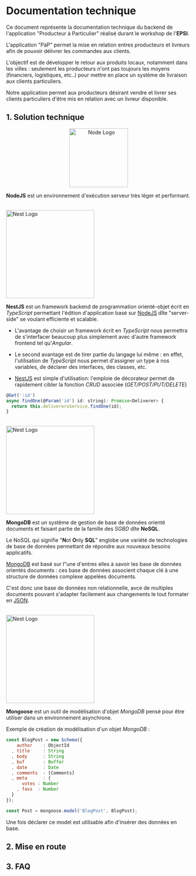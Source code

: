 # Documentation technique

Ce document représente la documentation technique du backend de l'application "Producteur à Particulier" réalisé durant le workshop de l'**EPSI**.

L'application "PàP" permet la mise en relation entres producteurs et livreurs afin de pouvoir délivrer les commandes aux clients.

L'objectif est de développer le retour aux produits locaux, notamment dans les villes : seulement les producteurs n'ont pas toujours les moyens (financiers, logistiques, etc..)
pour mettre en place un système de livraison aux clients particuliers.

Notre application permet aux producteurs désirant vendre et livrer ses clients particuliers d'être mis en relation avec un livreur disponible.



## 1. Solution technique

<p align="center">
<a href="http://nodejs.com/" target="blank"><img src="https://nodejs.org/static/images/logo.svg" width="160" alt="Node Logo"/></a>
</p>

**NodeJS** est un environnement d'exécution serveur très léger et performant.

</br><a href="http://nestjs.com/" target="blank"><img src="https://nestjs.com/img/logo_text.svg" width="240" alt="Nest Logo" /></a>

**NestJS** est un framework backend de programmation orienté-objet écrit en *TypeScript* permettant l'édition d'application basé sur <a href="http://nodejs.com/" target="blank">NodeJS</a>
dîte "server-side" se voulant efficiente et scalable.

* L'avantage de choisir un framework écrit en *TypeScript* nous permettra de s'interfacer beaucoup plus simplement avec d'autre framework frontend tel qu'*Angular*. 

* Le second avantage est de tirer partie du langage lui même : en effet, l'utilisation de *TypeScript* nous permet
d'assigner un type à nos variables, de déclarer des interfaces, des classes, etc. 

* <a href="http://nestjs.com/" target="blank">NestJS</a> est simple d'utilisation: l'emploie de décorateur permet de rapidement cibler la fonction _CRUD_ associée (_GET/POST/PUT/DELETE_)
 
```javascript
@Get(':id')
async findOne(@Param('id') id: string): Promise<Deliverer> {
  return this.deliverersService.findOne(id);
}
``` 
 </br><a href="http://mongodb<.com/" target="blank"><img src="https://cdn.worldvectorlogo.com/logos/mongodb.svg" width="240" alt="Nest Logo" /></a>

**MongoDB** est un système de gestion de base de données orienté documents et faisant partie de la famille des _SGBD_ dîte **NoSQL**.

Le NoSQL qui signifie "**N**ot **O**nly **SQL**" englobe une variété de technologies de base de données permettant de répondre aux nouveaux besoins applicatifs.

<a href="http://mongodb.com/" target="blank">MongoDB</a> est basé sur l"une d'entres elles à savoir les base de données orientés documents : ces base de données 
associent chaque clé à une structure de données complexe appelées documents.

C'est donc une base de données non relationnelle, avce de multiples documents pouvant s'adapter facilement aux changements le tout formater en <a href="https://www.json.org/json-fr.html" target="blank">JSON</a>.

 </br><a href="http://mongoosejs.com/" target="blank"><img src="https://dyma.fr/assets/technos/mongoose.png" width="240" alt="Nest Logo" /></a>

**Mongoose** est un outil de modélisation d'objet _MongoDB_ pensé pour être utiliser dans un environnement asynchrone.

Exemple de création de modélisation d'un objet _MongoDB_ :
```javascript
const BlogPost = new Schema({
    author    : ObjectId
  , title     : String
  , body      : String
  , buf       : Buffer
  , date      : Date
  , comments  : [Comments]
  , meta      : {
      votes : Number
    , favs  : Number
  }
});

const Post = mongoose.model('BlogPost', BlogPost);
``` 

Une fois déclarer ce model est utilisable afin d'insérer des données en base.



## 2. Mise en route

## 3. FAQ
